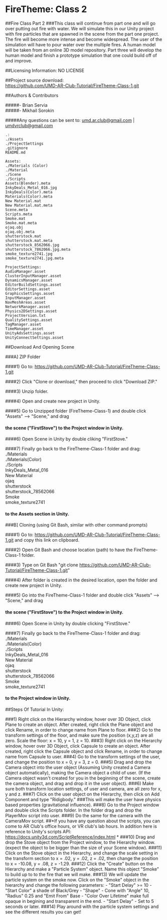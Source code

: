 FireTheme: Class 2
==================

##Fire Class Part 2
###This class will continue from part one and will go over putting out fire with water. We will simulate this in our Unity project with fire particles that are spawned in the scene from the part one project. The fire will become more intense and become widespread. The user of the simulation will have to pour water over the multiple fires. A human model will be taken from an online 3D model repository. Part three will develop the human model and finish a prototype simulation that one could build off of and improve.

##Licensing Information: NO LICENSE

##Project source download:  
https://github.com/UMD-AR-Club-Tutorial/FireTheme-Class-1.git

##Authors & Contributors

#####- Brian Servia  
#####- Mikhail Sorokin

#####Any questions can be sent to: umd.ar.club@gmail.com | umdvrclub@gmail.com

```
.:  
./Assets  
./ProjectSettings  
.gitignore  
README.md  
```
```
Assets:  
./Materials (Color)  
./Material  
./Scene  
./Scripts  
Assets(Blender).meta  
InkyDeals_Metal_016.jpg  
InkyDeals(Color).meta  
Materials(Color).meta  
New Material.mat  
New Material.mat.meta  
Scene.meta  
Scripts.meta  
Smoke.mat  
Smoke.mat.meta  
ojaq.obj  
ojaq.obj.meta  
shutterstock.mat  
shutterstock.mat.meta  
shutterstock_8562066.jpg  
shutterstock_7862066.jpg.meta  
smoke_texture2741.jpg  
smoke_texture2741.jpg.meta  
```
```
ProjectSettings:  
AudioManager.asset  
ClusterInputManager.asset  
DynamicsManager.asset  
EditorBuildSettings.asset  
EditorSettings.asset  
GraphicsSettings.asset  
InputManager.asset  
NavMeshAreas.asset  
NetworkManager.asset  
Physics2DSettings.asset  
ProjectVersion.txt  
QualitySettings.asset  
TagManager.asset  
TimeManager.asset  
UnityAdsSettings.asset  
UnityConnectSettings.asset  
```

##Download And Opening Scene  

###A] ZIP Folder
      
####1) Go to: https://github.com/UMD-AR-Club-Tutorial/FireTheme-Class-1.git

####2) Click "Clone or download," then proceed to click "Download ZIP."

####3) Unzip folder.

####4) Open and create new project in Unity.

####5) Go to Unzipped folder (FireTheme-Class-1) and double click "Assets" --> "Scene," and drag  
####   the scene ("FirstStove") to the Project window in Unity.

####6) Open Scene in Unity by double cliking "FirstStove."

####7) Finally go back to the FireTheme-Class-1 folder and drag:  
	./Materials  
	./Materials(Color)  
	./Scripts  
	InkyDeals_Metal_016  
	New Material  
	ojaq  
	shutterstock  
	shutterstock_78562066  
	Smoke  
	smoke_texture2741  
  
####  to the Assets section in Unity.


###B] Cloning (using Git Bash, similar with other command prompts)

####1) Go to: https://github.com/UMD-AR-Club-Tutorial/FireTheme-Class-1.git and copy this link on clipboard.

####2) Open Git Bash and choose location (path) to have the FireTheme-Class-1 folder.

####3) Type on Git Bash "git clone https://github.com/UMD-AR-Club-Tutorial/FireTheme-Class-1.git"

####4) After folder is created in the desired location, open the folder and create new project in Unity.

####5) Go into the FireTheme-Class-1 folder and double click "Assets" --> "Scene," and drag
####   the scene ("FirstStove") to the Project window in Unity.

####6) Open Scene in Unity by double clicking "FirstStove."

####7) Finally go back to the FireTheme-Class-1 folder and drag:
	./Materials  
	./Materials(Color)  
	./Scripts  
	InkyDeals_Metal_016  
	New Material  
	ojaq  
	shutterstock  
	shutterstock_78562066  
	Smoke  
	smoke_texture2741  
  
####   to the Project window in Unity.


##Steps Of Tutorial In Unity:

###1) Right click on the Hierarchy window, hover over 3D Object, click Plane to create an object. After created, right click the Plane object and click Rename, in order to change name from Plane to floor. 
###2) Go to the transform settings of the floor, and make sure the position (x,y,z) are all zero. Scale the floor: x = 10, y = 1, z = 10.
###3) Right click on the Hierarchy window, hover over 3D Object, click Capsule to create an object. After created, right click the Capsule object and click Rename, in order to change name from Capsule to user.
###4) Go to the transform settings of the user, and change the position to x = 0, y = 3, z = 0. 
###5) Drag and drop the Camera object into the user object (Assuming Unity created a Camera object automatically), making the Camera object a child of user. (If the Camera object wasn't created for you in the beginning of the scene, create the camera object, and drag and drop it in the user object).
###6) Make sure both transform location settings, of user and camera, are all zero for x, y and z.
###7) Click on the user object on the Hierarchy, then click on Add Component and type "Ridigbody." 
###This will make the user have physics based properties (gravitational influence). 
###8) Go to the Project window and double click the Scripts folder. In the folder drag and drop the PlayerMov script into user.
###9) Do the same for the camera with the CameraMov script.
##*If you have any question about the scripts, you can come to AR Club's office hours, or VR club's lab hours. In addition here is reference to Unity's scripts API: https://docs.unity3d.com/ScriptReference/index.html *
###10) Drag and drop the Stove object from the Project window, to the Hierarchy window. (expect the object to be bigger than the size of your Scene window).
###11) Click on the Stove object in the Hierarchy, and change the scale setting in the transform section to x = .02, y = .02, z = .02, then change the position to x = -10.08, y = .08, z = -1.29.
###12) Click the "Create" button on the Hierarchy and make a "Particle System" object. Name this object "Smoke" to build up to to the fire that we will make.
###13) We will update the particle system on the smoke now. Click on the "Smoke" object in the hierarchy and change the following parameters:
	- "Start Delay" >= 10
	- "Start Color" a shade of Black/Grey
	- "Shape" - Cone with "Angle" 10, "Radius" 0.25 and "Emit From" Base
	-  "Color Over Lifetime" make full opaque in begining and transparent in the end.
	- "Start Delay" - Set to 5 seconds or later.
###14) Play around with the particle system settings and see the different results you can get!